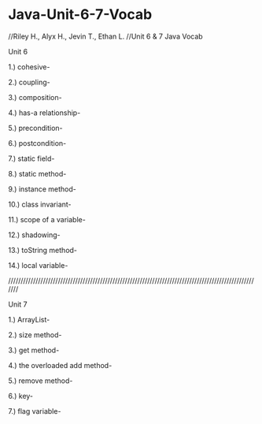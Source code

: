 # Java-Unit-6-7-Vocab
//Riley H., Alyx H., Jevin T., Ethan L. 
//Unit 6 & 7 Java Vocab

Unit 6

1.) cohesive-

2.) coupling-

3.) composition-

4.) has-a relationship-

5.) precondition-

6.) postcondition-

7.) static field-

8.) static method-

9.) instance method-

10.) class invariant-

11.) scope of a variable-

12.) shadowing-

13.) toString method-

14.) local variable-

///////////////////////////////////////////////////////////////////////////////////////////////////////

Unit 7

1.) ArrayList-

2.) size method-

3.) get method-

4.) the overloaded add method-

5.) remove method-

6.) key-

7.) flag variable-
